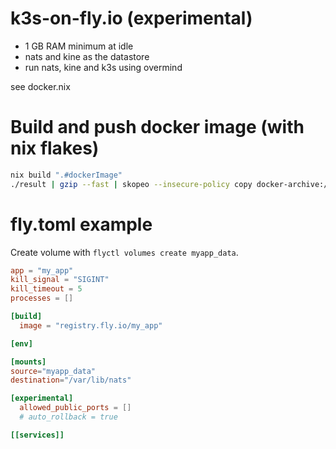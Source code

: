 # k3s-on-fly.io (experimental)

- 1 GB RAM minimum at idle
- nats and kine as the datastore
- run nats, kine and k3s using overmind

see docker.nix

# Build and push docker image (with nix flakes)

```sh
nix build ".#dockerImage"
./result | gzip --fast | skopeo --insecure-policy copy docker-archive:/dev/stdin docker://registry.fly.io/my_app
```

# fly.toml example

Create volume with `flyctl volumes create myapp_data`.

```toml
app = "my_app"
kill_signal = "SIGINT"
kill_timeout = 5
processes = []

[build]
  image = "registry.fly.io/my_app"

[env]

[mounts]
source="myapp_data"
destination="/var/lib/nats"

[experimental]
  allowed_public_ports = []
  # auto_rollback = true

[[services]]
```
